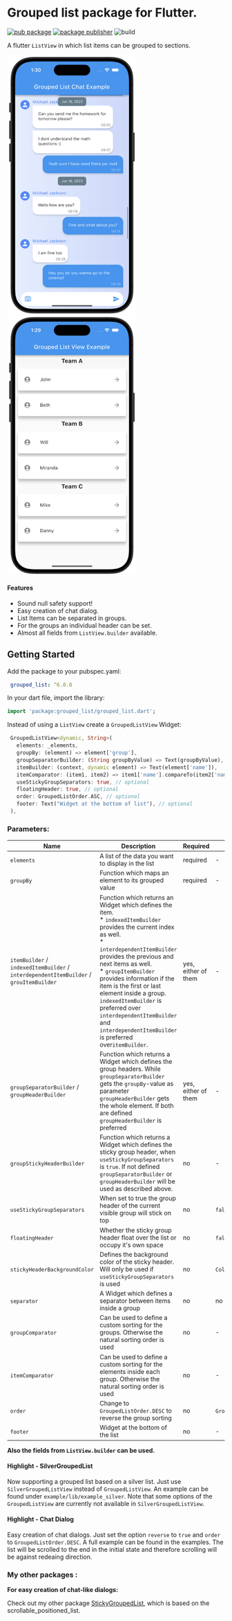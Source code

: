 # Grouped list package for Flutter.
[![pub package](https://img.shields.io/pub/v/grouped_list.svg)](https://pub.dev/packages/grouped_list)
[![package publisher](https://img.shields.io/pub/publisher/grouped_list.svg)](https://pub.dev/packages/grouped_list)
![build](https://github.com/Dimibe/grouped_list/actions/workflows/main.yaml/badge.svg??branch=main)
 
A flutter `ListView` in which list items can be grouped to sections.

<img src="https://raw.githubusercontent.com/Dimibe/grouped_list/main/assets/chat_example.png" width="300"><img src="https://raw.githubusercontent.com/Dimibe/grouped_list/main/assets/example.png" width="300">

#### Features
* Sound null safety support!
* Easy creation of chat dialog.
* List Items can be separated in groups.
* For the groups an individual header can be set.
* Almost all fields from `ListView.builder` available.

## Getting Started

Add the package to your pubspec.yaml:

```yaml
 grouped_list: ^6.0.0
 ```
 
 In your dart file, import the library:

 ```Dart
import 'package:grouped_list/grouped_list.dart';
 ``` 
 
 Instead of using a `ListView` create a `GroupedListView` Widget:
 
 ```Dart
  GroupedListView<dynamic, String>(
    elements: _elements,
    groupBy: (element) => element['group'],
    groupSeparatorBuilder: (String groupByValue) => Text(groupByValue),
    itemBuilder: (context, dynamic element) => Text(element['name']),
    itemComparator: (item1, item2) => item1['name'].compareTo(item2['name']), // optional
    useStickyGroupSeparators: true, // optional
    floatingHeader: true, // optional
    order: GroupedListOrder.ASC, // optional
    footer: Text("Widget at the bottom of list"), // optional
  ),
```

### Parameters:
| Name                                                                                   | Description                                                                                                                                                                                                                                                                                                                                                                                                                                                 | Required | Default value |
|----------------------------------------------------------------------------------------|-------------------------------------------------------------------------------------------------------------------------------------------------------------------------------------------------------------------------------------------------------------------------------------------------------------------------------------------------------------------------------------------------------------------------------------------------------------|----|----|
| `elements`                                                                             | A list of the data you want to display in the list                                                                                                                                                                                                                                                                                                                                                                                                          | required | - |
| `groupBy`                                                                              | Function which maps an element to its grouped value                                                                                                                                                                                                                                                                                                                                                                                                         | required | - |
| `itemBuilder` / `indexedItemBuilder` / `interdependentItemBuilder` / `grouItemBuilder` | Function which returns an Widget which defines the item. <br/> * `indexedItemBuilder` provides the current index as well. <br/> * `interdependentItemBuilder` provides the previous and next items as well.<br/> * `groupItemBuilder` provides information if the item is the first or last element inside a group. <br/>`indexedItemBuilder` is preferred over `interdependentItemBuilder` and `interdependentItemBuilder` is preferred over`itemBuilder`. | yes, either of them | - |
| `groupSeparatorBuilder` / `groupHeaderBuilder`                                         | Function which returns a Widget which defines the group headers. While `groupSeparatorBuilder` gets the `groupBy`-value as parameter `groupHeaderBuilder` gets the whole element. If both are defined `groupHeaderBuilder` is preferred                                                                                                                                                                                                                     | yes, either of them | - |
| `groupStickyHeaderBuilder`                                                             | Function which returns a Widget which defines the sticky group header, when `useStickyGroupSeparators` is `true`. If not defined `groupSeparatorBuilder` or `groupHeaderBuilder` will be used as described above.                                                                                                                                                                                                                                           | no | - |
| `useStickyGroupSeparators`                                                             | When set to true the group header of the current visible group will stick on top                                                                                                                                                                                                                                                                                                                                                                            | no | `false` |
| `floatingHeader`                                                                       | Whether the sticky group header float over the list or occupy it's own space                                                                                                                                                                                                                                                                                                                                                                                | no | `false` |
| `stickyHeaderBackgroundColor`                                                          | Defines the background color of the sticky header. Will only be used if `useStickyGroupSeparators` is used                                                                                                                                                                                                                                                                                                                                                  | no | `Color(0xffF7F7F7)` |
| `separator`                                                                            | A Widget which defines a separator between items inside a group                                                                                                                                                                                                                                                                                                                                                                                             | no | no separator |
| `groupComparator`                                                                      | Can be used to define a custom sorting for the groups. Otherwise the natural sorting order is used                                                                                                                                                                                                                                                                                                                                                          | no | - |
| `itemComparator`                                                                       | Can be used to define a custom sorting for the elements inside each group. Otherwise the natural sorting order is used                                                                                                                                                                                                                                                                                                                                      | no | - |
| `order`                                                                                | Change to `GroupedListOrder.DESC` to reverse the group sorting                                                                                                                                                                                                                                                                                                                                                                                              | no | `GroupedListOrder.ASC` |
| `footer`                                                                               | Widget at the bottom of the list                                                                                                                                                                                                                                                                                                                                                                                                                            | no | - |

**Also the fields from `ListView.builder` can be used.** 


#### Highlight - SilverGroupedList

Now supporting a grouped list based on a silver list. Just use `SilverGroupedListView` instead of `GroupedListView`. An example can be found under `example/lib/example_silver`.
Note that some options of the `GroupedListView` are currently not available in `SilverGroupedListView`.


#### Highlight - Chat Dialog

Easy creation of chat dialogs.
Just set the option `reverse` to `true` and `order` to `GroupedListOrder.DESC`. A full example can be found in the examples.
The list will be scrolled to the end in the initial state and therefore scrolling will be against redeaing direction. 


### My other packages : 

**For easy creation of chat-like dialogs:**

Check out my other package [StickyGroupedList](https://pub.dev/packages/sticky_grouped_list), which is based on the scrollable_positioned_list.


